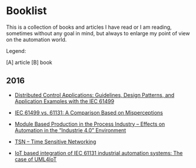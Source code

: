 # Booklist

This is a collection of books and articles I have read or I am reading, sometimes without any goal in mind, but always to enlarge my point of view on the automation world.

Legend:

[A] article
[B] book

## 2016

* [Distributed Control Applications: Guidelines, Design Patterns, and Application Examples with the IEC 61499][dca]

[dca]: https://github.com/mzonta/booklist/wiki/Distributed-Control-Applications:-Guidelines,-Design-Patterns,-and-Application-Examples-with-the-IEC-61499

* [IEC 61499 vs. 61131: A Comparison Based on Misperceptions][iec61499-61131]

[iec61499-61131]: https://github.com/mzonta/booklist/wiki/IEC-61499-vs.-61131:-A-Comparison-Based-on-Misperceptions

* [Module Based Production in the Process Industry – Effects on Automation in the “Industrie 4.0” Environment][zvei-ne148]

[zvei-ne148]: https://github.com/mzonta/booklist/wiki/Module-Based-Production-in-the-Process-Industry-%E2%80%93-Effects-on-Automation-in-the-%E2%80%9CIndustrie-4.0%E2%80%9D-Environment

* [TSN – Time Sensitive Networking][tsn-belden]

[tsn-belden]: https://github.com/mzonta/booklist/wiki/TSN-%E2%80%93-Time-Sensitive-Networking

* [IoT based integration of IEC 61131 industrial automation systems: The case of UML4IoT][uml4iot]

[uml4iot]: https://github.com/mzonta/booklist/wiki/IoT-based-integration-of-IEC-61131-industrial-automation-systems:-The-case-of-UML4IoT
